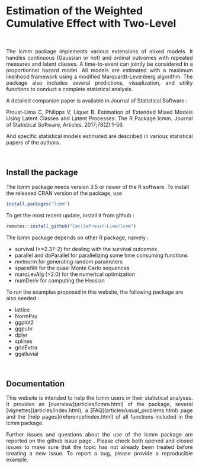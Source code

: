 # Estimation of the Weighted Cumulative Effect with Two-Level </span>

&nbsp;

<p align="justify">
The lcmm package implements various extensions of mixed models. It handles continuous (Gaussian or not) and ordinal outcomes with repeated measures and latent classes. A time-to-event can jointly be considered in a proportionnal hazard model.
All models are estimated with a maximum likelihood framework using a modified Marquardt-Levenberg algorithm.
The package also includes several predictions, visualization, and utility functions to conduct a complete statistical analysis.
</p>

A detailed companion paper is available in Journal of Statistical Software :

<p align="justify">
Proust-Lima C, Philipps V, Liquet B. Estimation of Extended Mixed Models
Using Latent Classes and Latent Processes: The R Package lcmm. Journal
of Statistical Software, Articles. 2017;78(2):1-56.
<https://doi.org/10.18637/jss.v078.i02>
</p>

<p align="justify">
And specific statistical models estimated are described in various statistical papers of the authors.
</p>

&nbsp;


## Install the package

The lcmm package needs version 3.5 or newer of the R software.
To install the released CRAN version of the package, use

``` r
install.packages("lcmm")
```

To get the most recent update, install it from github :

``` r
remotes::install_github("CecileProust-Lima/lcmm")
```

The lcmm package depends on other R package, namely :

- survival (>=2.37-2) for dealing with the survival outcomes
- parallel and doParallel for parallelizing some time consuming functions
- mvtnorm for generating random parameters
- spacefillr for the quasi Monte Carlo sequences
- marqLevAlg (>2.0) for the numerical optimization
- numDeriv for computing the Hessian


To run the examples proposed in this website, the following package are also needed :

- lattice
- NormPsy
- ggplot2
- ggpubr
- dplyr
- splines
- gridExtra
- ggalluvial

&nbsp;

## Documentation

<p align="justify">
This website is intended to help the lcmm users in their statistical analyses. It provides an [overview](articles/lcmm.html) of the package, several [vignettes](articles/index.html), a [FAQ](articles/usual_problems.html) page and the [help pages](reference/index.html) of all functions included in the lcmm package.
</p>

<p align="justify">
Further issues and questions about the use of the lcmm package are reported on the github issue page <https://github.com/CecileProust-Lima/lcmm/issues>.
Please check both opened and closed issues to make sure that the topic has not already been treated before creating a new issue. To report a bug, please provide a reproducible example.
</p>
